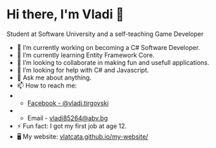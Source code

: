 <h1 text-align: center>Hi there, I'm Vladi 👋</h1>

Student at Software University and a self-teaching Game Developer

- 🔭 I’m currently working on becoming a C# Software Developer.
- 🌱 I’m currently learning Entity Framework Core.
- 👯 I’m looking to collaborate in making fun and usefull applications.
- 🤔 I’m looking for help with C# and Javascript.
- 💬 Ask me about anything.
- 📫 How to reach me:
- - [Facebook - @vladi.tirgovski](https://www.facebook.com/vladi.tirgovski/)
- - Email - vladi85264@abv.bg
- ⚡ Fun fact: I got my first job at age 12.
- 🖥️ My website: [vlatcata.github.io/my-website/](https://vlatcata.github.io/vladislav-portfolio/)
